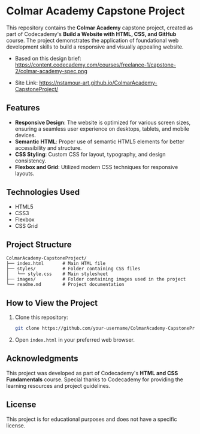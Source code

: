 # Colmar Academy Capstone Project

This repository contains the **Colmar Academy** capstone project, created as part of Codecademy's **Build a Website with HTML, CSS, and GitHub** course. The project demonstrates the application of foundational web development skills to build a responsive and visually appealing website.

-   Based on this design brief: https://content.codecademy.com/courses/freelance-1/capstone-2/colmar-academy-spec.png

-   Site Link: https://nstamour-art.github.io/ColmarAcademy-CapstoneProject/

## Features

-   **Responsive Design**: The website is optimized for various screen sizes, ensuring a seamless user experience on desktops, tablets, and mobile devices.
-   **Semantic HTML**: Proper use of semantic HTML5 elements for better accessibility and structure.
-   **CSS Styling**: Custom CSS for layout, typography, and design consistency.
-   **Flexbox and Grid**: Utilized modern CSS techniques for responsive layouts.

## Technologies Used

-   HTML5
-   CSS3
-   Flexbox
-   CSS Grid

## Project Structure

```
ColmarAcademy-CapstoneProject/
├── index.html       # Main HTML file
├── styles/          # Folder containing CSS files
│   └── style.css    # Main stylesheet
├── images/          # Folder containing images used in the project
└── readme.md        # Project documentation
```

## How to View the Project

1. Clone this repository:
    ```bash
    git clone https://github.com/your-username/ColmarAcademy-CapstoneProject.git
    ```
2. Open `index.html` in your preferred web browser.

## Acknowledgments

This project was developed as part of Codecademy's **HTML and CSS Fundamentals** course. Special thanks to Codecademy for providing the learning resources and project guidelines.

## License

This project is for educational purposes and does not have a specific license.
